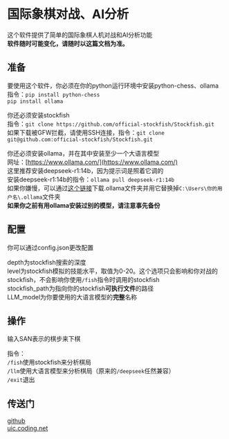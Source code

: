 # 国际象棋对战、AI分析

这个软件提供了简单的国际象棋人机对战和AI分析功能  
**软件随时可能变化，请随时以这篇文档为准。**

## 准备

要使用这个软件，你必须在你的python运行环境中安装python-chess、ollama  
指令：`pip install python-chess`  
`pip install ollama`

你还必须安装stockfish  
指令：`git clone https://github.com/official-stockfish/Stockfish.git`  
如果下载被GFW拦截，请使用SSH连接，指令：`git clone git@github.com:official-stockfish/Stockfish.git`

你还必须安装ollama，并在其中安装至少一个大语言模型   
网址：[https://www.ollama.com/](https://www.ollama.com/)  
这里推荐安装deepseek-r1:14b，因为提示词是照着它调的  
安装deepseek-r1:14b的指令：`ollama pull deepseek-r1:14b`  
如果你嫌慢，可以通过[这个链接](https://pan.baidu.com/s/1MHLHUq9VihzlinjBWBf2Aw?pwd=1234)下载.ollama文件夹并用它替换掉`C:\Users\你的用户名\.ollama`文件夹  
**如果你之前有用ollama安装过别的模型，请注意事先备份**

## 配置

你可以通过config.json更改配置  

depth为stockfish搜索的深度  
level为stockfish模拟的技能水平，取值为0-20。这个选项只会影响和你对战的stockfish，不会影响你使用`/fish`指令时调用的stockfish  
stockfish_path为指向你的stockfish**可执行文件**的路径  
LLM_model为你要使用的大语言模型的**完整**名称

## 操作

输入SAN表示的棋步来下棋

指令：  
`/fish`使用stockfish来分析棋局  
`/llm`使用大语言模型来分析棋局（原来的`/deepseek`任然兼容）  
`/exit`退出

## 传送门

[github](https://github.com/lpj-10/chess)  
[uic.coding.net](https://uic.coding.net/p/ai_2025/d/fish_chess/git)